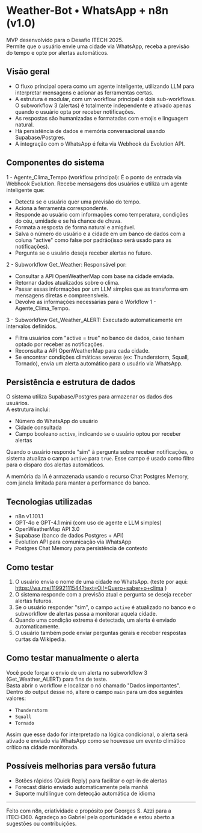 # Weather-Bot • WhatsApp + n8n (v1.0)

MVP desenvolvido para o Desafio ITECH 2025.  
Permite que o usuário envie uma cidade via WhatsApp, receba a previsão do tempo e opte por alertas automáticos.

## Visão geral

- O fluxo principal opera como um agente inteligente, utilizando LLM para interpretar mensagens e acionar as ferramentas certas.
- A estrutura é modular, com um workflow principal e dois sub-workflows. O subworkflow 3 (alertas) é totalmente independente e ativado apenas quando o usuário opta por receber notificações.
- As respostas são humanizadas e formatadas com emojis e linguagem natural.
- Há persistência de dados e memória conversacional usando Supabase/Postgres.
- A integração com o WhatsApp é feita via Webhook da Evolution API.

## Componentes do sistema

1 - Agente_Clima_Tempo (workflow principal):
É o ponto de entrada via Webhook Evolution. Recebe mensagens dos usuários e utiliza um agente inteligente que:
- Detecta se o usuário quer uma previsão do tempo.
- Aciona a ferramenta correspondente.
- Responde ao usuário com informações como temperatura, condições do céu, umidade e se há chance de chuva.
- Formata a resposta de forma natural e amigável.
- Salva o número do usuário e a cidade em um banco de dados com a coluna "active" como false por padrão(isso será usado para as notificações).
- Pergunta se o usuário deseja receber alertas no futuro.

2 - Subworkflow Get_Weather:
Responsável por:
- Consultar a API OpenWeatherMap com base na cidade enviada.
- Retornar dados atualizados sobre o clima.
- Passar essas informações por um LLM simples que as transforma em mensagens diretas e compreensíveis.
- Devolve as informações necessárias para o Workflow 1 - Agente_Clima_Tempo.

3 - Subworkflow Get_Weather_ALERT:
Executado automaticamente em intervalos definidos.
- Filtra usuários com "active = true" no banco de dados, caso tenham optado por receber as notificações.
- Reconsulta a API OpenWeatherMap para cada cidade.
- Se encontrar condições climáticas severas (ex: Thunderstorm, Squall, Tornado), envia um alerta automático para o usuário via WhatsApp.

## Persistência e estrutura de dados

O sistema utiliza Supabase/Postgres para armazenar os dados dos usuários.  
A estrutura inclui:
- Número do WhatsApp do usuário  
- Cidade consultada  
- Campo booleano `active`, indicando se o usuário optou por receber alertas

Quando o usuário responde "sim" à pergunta sobre receber notificações, o sistema atualiza o campo `active` para `true`. Esse campo é usado como filtro para o disparo dos alertas automáticos.

A memória da IA é armazenada usando o recurso Chat Postgres Memory, com janela limitada para manter a performance do banco.

## Tecnologias utilizadas

- n8n v1.101.1
- GPT-4o e GPT-4.1 mini (com uso de agente e LLM simples)
- OpenWeatherMap API 3.0
- Supabase (banco de dados Postgres + API)
- Evolution API para comunicação via WhatsApp
- Postgres Chat Memory para persistência de contexto

## Como testar

1. O usuário envia o nome de uma cidade no WhatsApp. (teste por aqui: https://wa.me/11992111544?text=Oi!+Quero+saber+o+clima )
2. O sistema responde com a previsão atual e pergunta se deseja receber alertas futuros.
3. Se o usuário responder "sim", o campo `active` é atualizado no banco e o subworkflow de alertas passa a monitorar aquela cidade.
4. Quando uma condição extrema é detectada, um alerta é enviado automaticamente.
5. O usuário também pode enviar perguntas gerais e receber respostas curtas da Wikipedia.

## Como testar manualmente o alerta

Você pode forçar o envio de um alerta no subworkflow 3 (Get_Weather_ALERT) para fins de teste.  
Basta abrir o workflow e localizar o nó chamado "Dados importantes".  
Dentro do output desse nó, altere o campo `main` para um dos seguintes valores:

- `Thunderstorm`  
- `Squall`  
- `Tornado`

Assim que esse dado for interpretado na lógica condicional, o alerta será ativado e enviado via WhatsApp como se houvesse um evento climático crítico na cidade monitorada.

## Possíveis melhorias para versão futura

- Botões rápidos (Quick Reply) para facilitar o opt-in de alertas  
- Forecast diário enviado automaticamente pela manhã  
- Suporte multilíngue com detecção automática de idioma

---

Feito com n8n, criatividade e propósito por Georges S. Azzi para a ITECH360.
Agradeço ao Gabriel pela oportunidade e estou aberto a sugestões ou contribuições.

